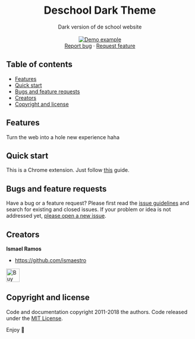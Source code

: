 <p align="center">
  <h1 align="center">Deschool Dark Theme</h1>

  <p align="center">
    Dark version of de school website
    <br>
    <br>
    <a href="https://www.deschoolamsterdam.nl/en/">
      <img src="https://giphy.com/embed/oFImH83Lml3ttK1wOt" alt="Demo example"/>
    </a>
    <br>
    <a href="https://github.com/Ismaestro/deschool-theme/issues/new?template=bug.md">Report bug</a>
    ·
    <a href="https://github.com/Ismaestro/deschool-theme/issues/new?template=feature.md&labels=feature">Request feature</a>
  </p>
</p>

## Table of contents

- [Features](#features)
- [Quick start](#quick-start)
- [Bugs and feature requests](#bugs-and-feature-requests)
- [Creators](#creators)
- [Copyright and license](#copyright-and-license)

## Features

Turn the web into a hole new experience haha

## Quick start

This is a Chrome extension. Just follow [this](https://developer.chrome.com/extensions/getstarted) guide.

## Bugs and feature requests

Have a bug or a feature request? Please first read the [issue guidelines](https://github.com/Ismaestro/deschool-theme/blob/master/CONTRIBUTING.md) and search for existing and closed issues. If your problem or idea is not addressed yet, [please open a new issue](https://github.com/Ismaestro/deschool-theme/issues/new).

## Creators

**Ismael Ramos**

- <https://github.com/ismaestro>

<a href='https://ko-fi.com/S6S5LMVR' target='_blank'><img height='36' style='border:0px;height:36px;' src='https://az743702.vo.msecnd.net/cdn/kofi4.png?v=0' border='0' alt='Buy Me a Coffee at ko-fi.com' /></a>

## Copyright and license

Code and documentation copyright 2011-2018 the authors. Code released under the [MIT License](https://github.com/Ismaestro/deschool-theme/blob/master/LICENSE).

Enjoy :metal:
